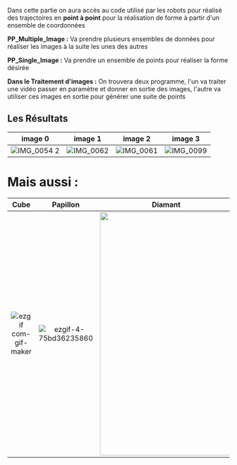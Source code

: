 
Dans cette partie on aura accès au code utilisé par les robots pour réalisé des trajectoires en **point à point** pour la réalisation de forme à partir d'un ensemble de coordonnées

**PP_Multiple_Image :** Va prendre plusieurs ensembles de données pour réaliser les images à la suite les unes des autres

**PP_Single_Image :** Va prendre un ensemble de points pour réaliser la forme désirée

**Dans le Traitement d'images :** On trouvera deux programme, l'un va traiter une vidéo passer en paramètre et donner en sortie des images, l'autre va utiliser ces images en sortie pour générer une suite de points

## Les Résultats 

image 0          |  image 1           |  image 2           |  image 3   
:-------------------------:|:-------------------------:|:-------------------------:|:-------------------------:
![IMG_0054 2](https://user-images.githubusercontent.com/30113273/115061555-9e93ff80-9ee9-11eb-8598-621cf96a40c6.JPG) |  ![IMG_0062](https://user-images.githubusercontent.com/30113273/115061577-a3f14a00-9ee9-11eb-8db7-18c50e95a0cb.JPG) | ![IMG_0061](https://user-images.githubusercontent.com/30113273/115061600-aa7fc180-9ee9-11eb-83f4-30fe01503224.JPG) | ![IMG_0099](https://user-images.githubusercontent.com/30113273/115061618-b075a280-9ee9-11eb-8c49-9d418801fea3.JPG)

# Mais aussi : 

Cube          |  Papillon           |  Diamant          
:-------------------------:|:-------------------------:|:-------------------------:
![ezgif com-gif-maker](https://user-images.githubusercontent.com/30113273/115061949-0fd3b280-9eea-11eb-8c5d-87db041a10ad.gif)|![ezgif-4-75bd36235860](https://user-images.githubusercontent.com/30113273/115065043-f2a0e300-9eed-11eb-979b-d801b41a1de9.gif)|<img src="https://user-images.githubusercontent.com/30113273/113608854-5b18d600-964b-11eb-9d58-5dd96d2e074c.jpg" width="300" height="550">





